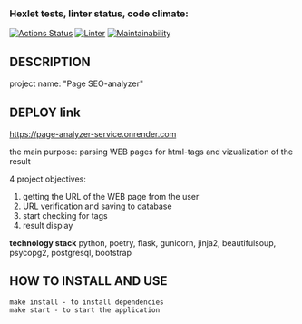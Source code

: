 ### Hexlet tests, linter status, code climate:
[![Actions Status](https://github.com/ConstableFraser/python-project-83/workflows/hexlet-check/badge.svg)](https://github.com/ConstableFraser/python-project-83/actions)
[![Linter](https://github.com/ConstableFraser/python-project-83/actions/workflows/Linter.yml/badge.svg)](https://github.com/ConstableFraser/python-project-83/actions/workflows/Linter.yml)
[![Maintainability](https://api.codeclimate.com/v1/badges/02d7cf3a054818153080/maintainability)](https://codeclimate.com/github/ConstableFraser/python-project-83/maintainability)


## DESCRIPTION
project name: "Page SEO-analyzer"

## DEPLOY link
https://page-analyzer-service.onrender.com


the main purpose: parsing WEB pages for html-tags and vizualization of the result

4 project objectives:
1. getting the URL of the WEB page from the user
2. URL verification and saving to database
3. start checking for tags
4. result display

**technology stack**
python, poetry, flask, gunicorn, jinja2, beautifulsoup, psycopg2, postgresql, bootstrap

## HOW TO INSTALL AND USE

```
make install - to install dependencies
make start - to start the application
```
